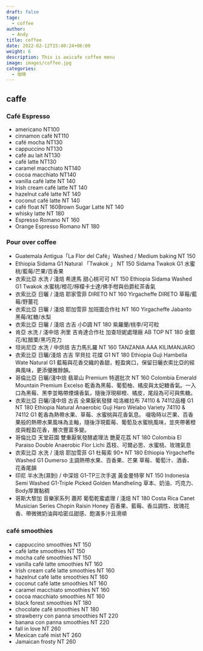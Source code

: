 ```yaml
---
draft: false
tage:
  - coffee
author:
  - Andy
title: coffee
date: 2022-02-12T15:40:24+06:00
weight: 6
description: This is aeicafe coffee menu
image: images/coffee.jpg
categories:
  - 咖啡
---
```

## caffe

### Café Espresso

* americano NT100
* cinnamon café  NT110
* café mocha  NT130
* cappuccino  NT130
* café au lait  NT130
* café latte  NT130
* caramel macchiato  NT140
* cocoa macchiato  NT140
* vanilla café latte  NT 140
* Irish cream café latte  NT 140
* hazelnut café latte  NT 140
* coconut café latte  NT 140
* café float  NT 160Brown Sugar Latte  NT 140
* whisky latte  NT 180
* Espresso Romano NT 160
* Orange Espresso Romano  NT 180

### Pour over coffee

* Guatemala Antigua「La Flor del Café」Washed / Medium baking NT 150
* Ethiopia Sidama G1 Natural 「Twakok 」 NT 150
  Sidama Twakok G1 
  水蜜桃/藍莓/芒果/百香果
* 衣索比亞 水洗 / 淺焙 希達馬 甜心桃可可  NT 150
  Ethiopia Sidama Washed G1 Twakok
  水蜜桃/橙花/檸檬卡士達/佛手柑與伯爵紅茶香氣
* 衣索比亞 日曬 / 淺焙 耶家雪菲 DIRETO  NT 160
  Yirgacheffe DIRETO
  草莓/藍莓/野薑花
* 衣索比亞 日曬 / 淺焙 耶加雪菲 加班圖合作社  NT 160 
  Yirgacheffe Jabanto 
  黑莓/紅糖/水梨
* 衣索比亞 日曬 / 淺焙 古吉 小D調 NT 180 
  紫羅蘭/桃李/可可粒
* 肯亞 水洗 / 淺中焙 冽里 吉肯達合作社 加查坦妮處理廠 AB TOP   NT 180
  金銀花/紅醋栗/黑巧克力
* 坦尚尼亞 水洗 / 中烘焙 吉力馬扎羅 NT 160
  TANZANIA AAA KILIMANJARO
* 衣索比亞 日曬/淺焙 古吉 罕貝拉 花蝶  G1 NT 180
  Ethiopia Guji Hambella Wate Natural G1
  藍莓與花香交織的香甜，輕盈爽口，保留日曬衣索比亞的經典風味，更添優雅餘韻。
* 哥倫比亞 日曬/淺中焙 翡翠山 Premium 特選批次  NT 160
  Colombia Emerald Mountain Premium Excelso
  乾香為黑莓、葡萄柚、橘皮與太妃糖香氣。一入口為黑莓、黑李並略帶煙燻香氣，隨後浮現柳橙、橘皮，尾段為可可與焦糖。
* 衣索比亞 日曬/淺中焙  古吉 全果厭氧發酵 哈洛維拉布 74110 & 74112品種 G1  NT 180 
  Ethiopia Natural Anaerobic Guji Haro Welabo Variety 74110 & 74112 G1 
  乾香為熱帶水果、草莓、水蜜桃與花香氣息。
  啜吸時以芒果、百香果般的熱帶水果風味為主軸，隨後浮現藍莓、葡萄及水蜜桃風味，並夾帶著橙皮與輕盈花香，層次豐富多變。
* 哥倫比亞 天堂莊園 雙重厭氧發酵處理法  艷夏花荔   NT 180 
  Colombia El Paraiso Double Anaerobic  Flor Lichi
  荔枝、可爾必思、水蜜桃、玫瑰氣息
* 衣索比亞  水洗 / 淺焙 耶加雪菲  G1 杜莓索 90+  NT 180 
  Ethiopia Yirgacheffe Washed G1 Dumerso 
  主調熱帶水果、百香果、芒果
  草莓、葡萄汁、酒香、花香尾韻
* 印尼 半水洗(濕剝) / 中深焙 G1-TP三次手選 黃金曼特寧  NT 150
  Indonesia Semi Washed G1-Triple Picked Golden Mandheling 
  草本、奶油、巧克力、Body厚實黏稠
* 哥斯大黎加 音樂家系列 蕭邦 葡萄乾蜜處理 / 淺焙  NT 180 
  Costa Rica Canet Musician Series Chopin Raisin Honey 
  百香果、藍莓、香瓜調性、玫瑰花香、帶微微奶油與哈密瓜甜感、飽滿多汁且滑順 

### café smoothies　

* cappuccino smoothies  NT 150
* café latte smoothies  NT 150
* mocha café smoothies  NT 150
* vanilla café latte smoothies  NT 160
* Irish cream café latte smoothies  NT 160
* hazelnut café latte smoothies  NT 160
* coconut café latte smoothies   NT 160
* caramel macchiato smoothies  NT 160
* cocoa macchiato smoothies  NT 160
* black forest smoothies  NT 180
* chocolate café smoothies  NT 180
* strawberry con panna smoothies  NT 220
* banana con panna smoothies  NT 220
* fall in love  NT 260
* Mexican café mist  NT 260
* Jamaican frosty  NT 260